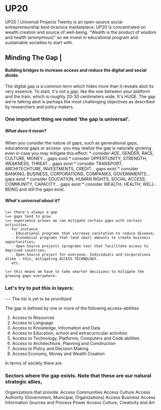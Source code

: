 # UP20
UP20 | Universal Projects Twenty is an open-source social entrepreneurship best-bractice marketplace. UP20 is concentrated on wealth creation and source of well-being. "Wealth is the product of wisdom and health (anonymous)" so we invest in educational program and sustainable societies to start with.

## Minding The Gap | 
#### Building bridges to increase access and reduce the digital and social divide.

The digital gap is a common term which hides more than it reveals abot its very essence.
To start, it's not a gap, like the one between your platform and the train, which is roughly 20-30 centimeters wide. It's HUGE.
The gap we're talking abot is perhaps the most challenging objectives as described by researchers and policy makers.

### One important thing we noted 'the gap is universal'. 
##### What does it mean?
  When you consider the nature of gaps, such as generational gaps, educational gaps or access- 
  you may realize the gap is naturally growing even in case you may mitigate this effect:
    * consider AGE, GENDER, RACE, CULTURE, MONEY...  gaps exist
    * consider OPPERTUNITY, STRENGTH, WEAKNESS, THREAT... gaps exist
    * consider TRANSPORT, ARCHITECHTURE, INVESTMENTS, CREDIT...  gaps exist
    * consider BANKING, BUSINESS, CORPORATIONS, COMPANIES, GOVERNMENTS...  gaps exist
    * consider EDUCATION, HUMAN RIGHTS, SOCIAL ACCESS, COMMUNITY, CAPACITY...  gaps exist
    * consider WEALTH, HEALTH, WELL-BEING and still the gaps exist.   
    
 ##### What's universal about it?
    \=> there's always a gap
    \=> gaps tend to grow
    \=> experience proves we can mitigate certain gaps with certain activities.
       For instance 
       - Educational programs that increase sanitation to reduce disease;
       - Economical programs that lend small amounts to create business opportunities;
       - Open-Source projects (programs too) that facilitate access to deprived countries;
       - Open-Source project for everyone. Individuals and Corporations alike - this, mitigating ACCESS TECHNOLOGY. 
       etc.
    
    \=> this means we have to take smarter decisions to mitigate the growing gaps everywhere.
    
### Let's try to put this in layers:
--- The list is yet to be prioritized

The gap is defined by one or more of the following access-abilities
  1. Access to Resources
  1. Access to Language
  1. Access to Knowledge, Information and Data
  1. Access to Education, school and extracurricular activities
  1. Access to Technology, Platforms, Computers and Code abilities
  1. Access to Architechture, Planning and Construction
  1. Access to Policy and Decision Making
  1. Access Economy, Money and Wealth Creation

In terms of society there are

### Sectors where the gap exists. Note that these are our natural strategic allies,
   Organizations that provide:
    Access Communities
    Access Culture
    Access Authority (Government, Municipal, Organizations)
    Access Business
    Access Information Sources and Process Power
Access Culture, Creativity and Art
